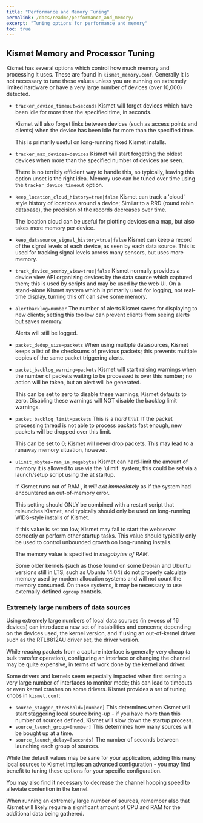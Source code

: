 ```yaml
---
title: "Performance and Memory Tuning"
permalink: /docs/readme/performance_and_memory/
excerpt: "Tuning options for performance and memory"
toc: true
---
```


## Kismet Memory and Processor Tuning
Kismet has several options which control how much memory and processing it uses.  These are found in `kismet_memory.conf`.  Generally it is not necessary to tune these values unless you are running on extremely limited hardware or have a very large number of devices (over 10,000) detected.

* `tracker_device_timeout=seconds`
   Kismet will forget devices which have been idle for more than the specified time, in seconds.

   Kismet will also forget links between devices (such as access points and clients) when the device has been idle for more than the specified time.

   This is primarily useful on long-running fixed Kismet installs.

* `tracker_max_devices=devices`
   Kismet will start forgetting the oldest devices when more than the specified number of devices are seen.

   There is no terribly efficient way to handle this, so typically, leaving this option unset is the right idea.  Memory use can be tuned over time using the `tracker_device_timeout` option.

* `keep_location_cloud_history=true|false`
   Kismet can track a 'cloud' style history of locations around a device; Similar to a RRD (round robin database), the precision of the records decreases over time.

   The location cloud can be useful for plotting devices on a map, but also takes more memory per device.

* `keep_datasource_signal_history=true|false`
   Kismet can keep a record of the signal levels of each device, as seen by each data source.  This is used for tracking signal levels across many sensors, but uses more memory.

* `track_device_seenby_view=true|false`
  Kismet normally provides a device view API organizing devices by the data source which captured them; this is used by scripts and may be used by the web UI.  On a stand-alone Kismet system which is primarily used for logging, not real-time display, turning this off can save some memory.

* `alertbacklog=number`
   The number of alerts Kismet saves for displaying to new clients; setting this too low can prevent clients from seeing alerts but saves memory.

   Alerts will still be logged.

* `packet_dedup_size=packets`
   When using multiple datasources, Kismet keeps a list of the checksums of previous packets; this prevents multiple copies of the same packet triggering alerts.

* `packet_backlog_warning=packets`
   Kismet will start raising warnings when the number of packets waiting to be processed is over this number; no action will be taken, but an alert will be generated.

   This can be set to zero to disable these warnings; Kismet defaults to zero.  Disabling these warnings will NOT disable the backlog limit warnings.

* `packet_backlog_limit=packets`
   This is a *hard limit*.  If the packet processing thread is not able to process packets fast enough, new packets will be dropped over this limit.

   This can be set to 0; Kismet will never drop packets.  This may lead to a runaway memory situation, however.

* `ulimit_mbytes=ram_in_megabytes`
   Kismet can hard-limit the amount of memory it is allowed to use via the 'ulimit' system; this could be set via a launch/setup script using the at startup. 

   If Kismet runs out of RAM , it *will exit immediately* as if the system had encountered an out-of-memory error.

   This setting should ONLY be combined with a restart script that relaunches Kismet, and typically should only be used on long-running WIDS-style installs of Kismet.

   If this value is set too low, Kismet may fail to start the webserver correctly or perform other startup tasks.  This value should typically only be used to control unbounded growth on long-running installs.

   The memory value is specified in *megabytes of RAM*.

   Some older kernels (such as those found on some Debian and Ubuntu versions still in LTS, such as Ubuntu 14.04) do not properly calculate memory used by modern allocation systems and will not count the memory consumed.  On these systems, it may be necessary to use externally-defined `cgroup` controls.

### Extremely large numbers of data sources

Using extremely large numbers of local data sources (in excess of 16 devices) can introduce a new set of instabilities and concerns; depending on the devices used, the kernel version, and if using an out-of-kernel driver such as the RTL8812AU driver set, the driver version.

While *reading* packets from a capture interface is generally very cheap (a bulk transfer operation), configuring an interface or changing the channel may be quite expensive, in terms of work done by the kernel and driver.

Some drivers and kernels seem especially impacted when first setting a very large number of interfaces to monitor mode; this can lead to timeouts or even kernel crashes on some drivers.  Kismet provides a set of tuning knobs in `kismet.conf`:

* `source_stagger_threshold=[number]`
  This determines when Kismet will start staggering local source bring-up - if you have more than this number of sources defined, Kismet will slow down the startup process.
* `source_launch_group=[number]`
  This determines how many sources will be bought up at a time.
* `source_launch_delay=[seconds]`
  The number of seconds between launching each group of sources.

While the default values may be sane for your application, adding this many local sources to Kismet implies an advanced configuration - you may find benefit to tuning these options for your specific configuration.

You may also find it necessary to decrease the channel hopping speed to alleviate contention in the kernel.

When running an extremely large number of sources, remember also that Kismet will likely require a significant amount of CPU and RAM for the additional data being gathered.

